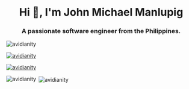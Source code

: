 <h1 align="center">Hi 👋, I'm John Michael Manlupig</h1>
<h3 align="center">A passionate software engineer from the Philippines.</h3>

<p align="left"> <img src="https://komarev.com/ghpvc/?username=avidianity&label=Profile%20views&color=0e75b6&style=flat" alt="avidianity" /> </p>

<p align="left"> <a href="https://github.com/ryo-ma/github-profile-trophy"><img src="https://github-profile-trophy.vercel.app/?username=avidianity" alt="avidianity" /></a> </p>

<p align="left"> <a href="https://twitter.com/avidianity" target="blank"><img src="https://img.shields.io/twitter/follow/avidianity?logo=twitter&style=for-the-badge" alt="avidianity" /></a> </p>

<p><img align="left" src="https://github-readme-stats.vercel.app/api/top-langs/?username=avidianity&layout=compact" alt="avidianity" /></p>

<p>&nbsp;<img align="center" src="https://github-readme-stats.vercel.app/api?username=avidianity&show_icons=true" alt="avidianity" /></p>
